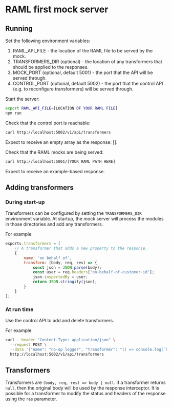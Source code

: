 # RAML first mock server

## Running

Set the following environment variables:
1. RAML_API_FILE - the location of the RAML file to be served by the mock.
2. TRANSFORMERS_DIR (optional) - the location of any transformers that should be applied to the responses.
3. MOCK_PORT (optional, default 5001) - the port that the API will be served through.
4. CONTROL_PORT (optional, default 5002) - the port that the control API (e.g. to reconfigure transformers) will be served through.

Start the server:
```bash
export RAML_API_FILE=[LOCATION OF YOUR RAML FILE]
npm run
```

Check that the control port is reachable:
```bash
curl http://localhost:5002/v1/api/transformers
```

Expect to receive an empty array as the response: [].

Check that the RAML mocks are being served:
```bash
curl http://localhost:5001/[YOUR RAML PATH HERE]
```

Expect to receive an example-based response.

## Adding transformers
### During start-up

Transformers can be configured by setting the `TRANSFORMERS_DIR` environment variable. At startup,  the mock server will process the modules in those directories and add any transformers.

For example:

```javascript
exports.transformers = [
    // A transformer that adds a new property to the response.
    {
        name: 'on behalf of',
        transform: (body, req, res) => {
            const json = JSON.parse(body);
            const user = req.headers['on-behalf-of-customer-id'];
            json.inspectedBy = user;
            return JSON.stringify(json);
        }
    }
];
```

### At run time
Use the control API to add and delete transformers.

For example:

```bash
curl --header "Content-Type: application/json" \
  --request POST \
  --data '{"name": "no-op logger", "transformer": "() => console.log(`heyo`)"}' \
  http://localhost:5002/v1/api/transformers
```

## Transformers
Transformers are `(body, req, res) => body | null`. if a transformer returns `null`, then the original body will be used by the response interceptor. It is possible for a transformer to modify the status and headers of the response using the `res` parameter.